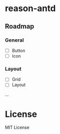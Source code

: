 # reason-antd

## Roadmap

### General

- [ ] Button
- [ ] Icon

### Layout

- [ ] Grid
- [ ] Layout

...

# License

MIT License
